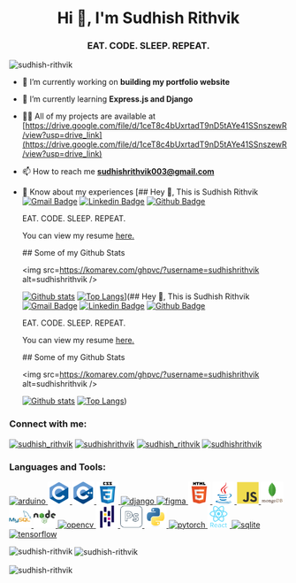 <h1 align="center">Hi 👋, I'm Sudhish Rithvik</h1>
<h3 align="center">EAT. CODE. SLEEP. REPEAT.</h3>

<p align="left"> <img src="https://komarev.com/ghpvc/?username=sudhish-rithvik&label=Profile%20views&color=0e75b6&style=flat" alt="sudhish-rithvik" /> </p>

- 🔭 I’m currently working on **building my portfolio website**

- 🌱 I’m currently learning **Express.js and Django**

- 👨‍💻 All of my projects are available at [https://drive.google.com/file/d/1ceT8c4bUxrtadT9nD5tAYe41SSnszewR/view?usp=drive_link](https://drive.google.com/file/d/1ceT8c4bUxrtadT9nD5tAYe41SSnszewR/view?usp=drive_link)

- 📫 How to reach me **sudhishrithvik003@gmail.com**

- 📄 Know about my experiences [## Hey 👋, This is Sudhish Rithvik [![Gmail Badge](https://img.shields.io/badge/-sudhishrithvik003@gmail.com-c14438?style=flat&logo=Gmail&logoColor=white&link=mailto:sudhishrithvik003@gmail.com)](mailto:sudhishrithvik003@gmail.com) [![Linkedin Badge](https://img.shields.io/badge/-SudhishRithvik-0072b1?style=flat&logo=Linkedin&logoColor=white&link=https://www.linkedin.com/in/SudhishRithvik/)](https://www.linkedin.com/in/SudhishRithvik/) [![Github Badge](https://img.shields.io/badge/-sudhishrithvik-grey?style=flat&logo=github&logoColor=white&link=https://github.com/sudhishrithvik/)](https://www.github.com/sudhishrithvik/) <p align='left'>EAT. CODE. SLEEP. REPEAT.</p><p align='left'> You can view my resume <a href='https://drive.google.com/file/d/1ceT8c4bUxrtadT9nD5tAYe41SSnszewR/view?usp=sharing ' target=_blank><u>here</u>.</a></p> ## Some of my Github Stats <p align=left> <img src=https://komarev.com/ghpvc/?username=sudhishrithvik alt=sudhishrithvik /> </p> [![Github stats](https://github-readme-stats.vercel.app/api?username=sudhishrithvik&show_icons=true&include_all_commits=true)](https://github.com/sudhishrithvik/github-readme-stats) [![Top Langs](https://github-readme-stats.vercel.app/api/top-langs/?username=sudhishrithvik&layout=compact)](https://github.com/sudhishrithvik/github-readme-stats)](## Hey 👋, This is Sudhish Rithvik [![Gmail Badge](https://img.shields.io/badge/-sudhishrithvik003@gmail.com-c14438?style=flat&logo=Gmail&logoColor=white&link=mailto:sudhishrithvik003@gmail.com)](mailto:sudhishrithvik003@gmail.com) [![Linkedin Badge](https://img.shields.io/badge/-SudhishRithvik-0072b1?style=flat&logo=Linkedin&logoColor=white&link=https://www.linkedin.com/in/SudhishRithvik/)](https://www.linkedin.com/in/SudhishRithvik/) [![Github Badge](https://img.shields.io/badge/-sudhishrithvik-grey?style=flat&logo=github&logoColor=white&link=https://github.com/sudhishrithvik/)](https://www.github.com/sudhishrithvik/) <p align='left'>EAT. CODE. SLEEP. REPEAT.</p><p align='left'> You can view my resume <a href='https://drive.google.com/file/d/1ceT8c4bUxrtadT9nD5tAYe41SSnszewR/view?usp=sharing ' target=_blank><u>here</u>.</a></p> ## Some of my Github Stats <p align=left> <img src=https://komarev.com/ghpvc/?username=sudhishrithvik alt=sudhishrithvik /> </p> [![Github stats](https://github-readme-stats.vercel.app/api?username=sudhishrithvik&show_icons=true&include_all_commits=true)](https://github.com/sudhishrithvik/github-readme-stats) [![Top Langs](https://github-readme-stats.vercel.app/api/top-langs/?username=sudhishrithvik&layout=compact)](https://github.com/sudhishrithvik/github-readme-stats))

<h3 align="left">Connect with me:</h3>
<p align="left">
<a href="https://twitter.com/sudhish_rithvik" target="blank"><img align="center" src="https://raw.githubusercontent.com/rahuldkjain/github-profile-readme-generator/master/src/images/icons/Social/twitter.svg" alt="sudhish_rithvik" height="30" width="40" /></a>
<a href="https://linkedin.com/in/sudhishrithvik" target="blank"><img align="center" src="https://raw.githubusercontent.com/rahuldkjain/github-profile-readme-generator/master/src/images/icons/Social/linked-in-alt.svg" alt="sudhishrithvik" height="30" width="40" /></a>
<a href="https://instagram.com/sudhish_rithvik" target="blank"><img align="center" src="https://raw.githubusercontent.com/rahuldkjain/github-profile-readme-generator/master/src/images/icons/Social/instagram.svg" alt="sudhish_rithvik" height="30" width="40" /></a>
<a href="https://www.leetcode.com/sudhishrithvik" target="blank"><img align="center" src="https://raw.githubusercontent.com/rahuldkjain/github-profile-readme-generator/master/src/images/icons/Social/leet-code.svg" alt="sudhishrithvik" height="30" width="40" /></a>
</p>

<h3 align="left">Languages and Tools:</h3>
<p align="left"> <a href="https://www.arduino.cc/" target="_blank" rel="noreferrer"> <img src="https://cdn.worldvectorlogo.com/logos/arduino-1.svg" alt="arduino" width="40" height="40"/> </a> <a href="https://www.cprogramming.com/" target="_blank" rel="noreferrer"> <img src="https://raw.githubusercontent.com/devicons/devicon/master/icons/c/c-original.svg" alt="c" width="40" height="40"/> </a> <a href="https://www.w3schools.com/cpp/" target="_blank" rel="noreferrer"> <img src="https://raw.githubusercontent.com/devicons/devicon/master/icons/cplusplus/cplusplus-original.svg" alt="cplusplus" width="40" height="40"/> </a> <a href="https://www.w3schools.com/css/" target="_blank" rel="noreferrer"> <img src="https://raw.githubusercontent.com/devicons/devicon/master/icons/css3/css3-original-wordmark.svg" alt="css3" width="40" height="40"/> </a> <a href="https://www.djangoproject.com/" target="_blank" rel="noreferrer"> <img src="https://cdn.worldvectorlogo.com/logos/django.svg" alt="django" width="40" height="40"/> </a> <a href="https://www.figma.com/" target="_blank" rel="noreferrer"> <img src="https://www.vectorlogo.zone/logos/figma/figma-icon.svg" alt="figma" width="40" height="40"/> </a> <a href="https://www.w3.org/html/" target="_blank" rel="noreferrer"> <img src="https://raw.githubusercontent.com/devicons/devicon/master/icons/html5/html5-original-wordmark.svg" alt="html5" width="40" height="40"/> </a> <a href="https://www.java.com" target="_blank" rel="noreferrer"> <img src="https://raw.githubusercontent.com/devicons/devicon/master/icons/java/java-original.svg" alt="java" width="40" height="40"/> </a> <a href="https://developer.mozilla.org/en-US/docs/Web/JavaScript" target="_blank" rel="noreferrer"> <img src="https://raw.githubusercontent.com/devicons/devicon/master/icons/javascript/javascript-original.svg" alt="javascript" width="40" height="40"/> </a> <a href="https://www.mongodb.com/" target="_blank" rel="noreferrer"> <img src="https://raw.githubusercontent.com/devicons/devicon/master/icons/mongodb/mongodb-original-wordmark.svg" alt="mongodb" width="40" height="40"/> </a> <a href="https://www.mysql.com/" target="_blank" rel="noreferrer"> <img src="https://raw.githubusercontent.com/devicons/devicon/master/icons/mysql/mysql-original-wordmark.svg" alt="mysql" width="40" height="40"/> </a> <a href="https://nodejs.org" target="_blank" rel="noreferrer"> <img src="https://raw.githubusercontent.com/devicons/devicon/master/icons/nodejs/nodejs-original-wordmark.svg" alt="nodejs" width="40" height="40"/> </a> <a href="https://opencv.org/" target="_blank" rel="noreferrer"> <img src="https://www.vectorlogo.zone/logos/opencv/opencv-icon.svg" alt="opencv" width="40" height="40"/> </a> <a href="https://pandas.pydata.org/" target="_blank" rel="noreferrer"> <img src="https://raw.githubusercontent.com/devicons/devicon/2ae2a900d2f041da66e950e4d48052658d850630/icons/pandas/pandas-original.svg" alt="pandas" width="40" height="40"/> </a> <a href="https://www.photoshop.com/en" target="_blank" rel="noreferrer"> <img src="https://raw.githubusercontent.com/devicons/devicon/master/icons/photoshop/photoshop-line.svg" alt="photoshop" width="40" height="40"/> </a> <a href="https://www.python.org" target="_blank" rel="noreferrer"> <img src="https://raw.githubusercontent.com/devicons/devicon/master/icons/python/python-original.svg" alt="python" width="40" height="40"/> </a> <a href="https://pytorch.org/" target="_blank" rel="noreferrer"> <img src="https://www.vectorlogo.zone/logos/pytorch/pytorch-icon.svg" alt="pytorch" width="40" height="40"/> </a> <a href="https://reactjs.org/" target="_blank" rel="noreferrer"> <img src="https://raw.githubusercontent.com/devicons/devicon/master/icons/react/react-original-wordmark.svg" alt="react" width="40" height="40"/> </a> <a href="https://www.sqlite.org/" target="_blank" rel="noreferrer"> <img src="https://www.vectorlogo.zone/logos/sqlite/sqlite-icon.svg" alt="sqlite" width="40" height="40"/> </a> <a href="https://www.tensorflow.org" target="_blank" rel="noreferrer"> <img src="https://www.vectorlogo.zone/logos/tensorflow/tensorflow-icon.svg" alt="tensorflow" width="40" height="40"/> </a> </p>

<p><img align="left" src="https://github-readme-stats.vercel.app/api/top-langs?username=sudhish-rithvik&show_icons=true&locale=en&layout=compact" alt="sudhish-rithvik" /></p>

<p>&nbsp;<img align="center" src="https://github-readme-stats.vercel.app/api?username=sudhish-rithvik&show_icons=true&locale=en" alt="sudhish-rithvik" /></p>

<p><img align="center" src="https://github-readme-streak-stats.herokuapp.com/?user=sudhish-rithvik&" alt="sudhish-rithvik" /></p>

